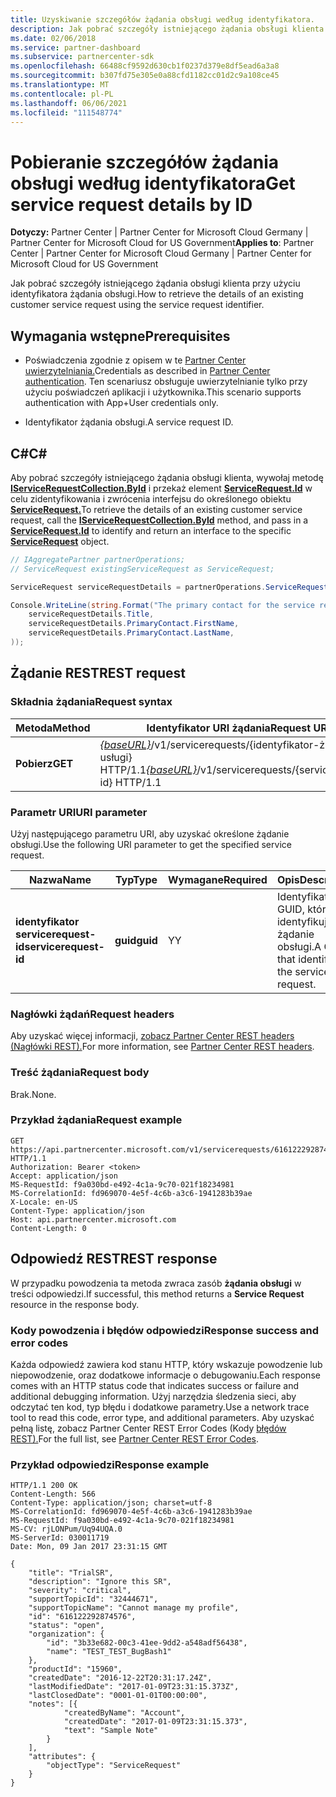 ```yaml
---
title: Uzyskiwanie szczegółów żądania obsługi według identyfikatora.
description: Jak pobrać szczegóły istniejącego żądania obsługi klienta według identyfikatora.
ms.date: 02/06/2018
ms.service: partner-dashboard
ms.subservice: partnercenter-sdk
ms.openlocfilehash: 66488cf9592d630cb1f0237d379e8df5ead6a3a8
ms.sourcegitcommit: b307fd75e305e0a88cfd1182cc01d2c9a108ce45
ms.translationtype: MT
ms.contentlocale: pl-PL
ms.lasthandoff: 06/06/2021
ms.locfileid: "111548774"
---
```

# <a name="get-service-request-details-by-id"></a><span data-ttu-id="52356-103">Pobieranie szczegółów żądania obsługi według identyfikatora</span><span class="sxs-lookup"><span data-stu-id="52356-103">Get service request details by ID</span></span>

<span data-ttu-id="52356-104">**Dotyczy:** Partner Center | Partner Center for Microsoft Cloud Germany | Partner Center for Microsoft Cloud for US Government</span><span class="sxs-lookup"><span data-stu-id="52356-104">**Applies to**: Partner Center | Partner Center for Microsoft Cloud Germany | Partner Center for Microsoft Cloud for US Government</span></span>

<span data-ttu-id="52356-105">Jak pobrać szczegóły istniejącego żądania obsługi klienta przy użyciu identyfikatora żądania obsługi.</span><span class="sxs-lookup"><span data-stu-id="52356-105">How to retrieve the details of an existing customer service request using the service request identifier.</span></span>

## <a name="prerequisites"></a><span data-ttu-id="52356-106">Wymagania wstępne</span><span class="sxs-lookup"><span data-stu-id="52356-106">Prerequisites</span></span>

- <span data-ttu-id="52356-107">Poświadczenia zgodnie z opisem w te [Partner Center uwierzytelniania.](partner-center-authentication.md)</span><span class="sxs-lookup"><span data-stu-id="52356-107">Credentials as described in [Partner Center authentication](partner-center-authentication.md).</span></span> <span data-ttu-id="52356-108">Ten scenariusz obsługuje uwierzytelnianie tylko przy użyciu poświadczeń aplikacji i użytkownika.</span><span class="sxs-lookup"><span data-stu-id="52356-108">This scenario supports authentication with App+User credentials only.</span></span>

- <span data-ttu-id="52356-109">Identyfikator żądania obsługi.</span><span class="sxs-lookup"><span data-stu-id="52356-109">A service request ID.</span></span>

## <a name="c"></a><span data-ttu-id="52356-110">C\#</span><span class="sxs-lookup"><span data-stu-id="52356-110">C\#</span></span>

<span data-ttu-id="52356-111">Aby pobrać szczegóły istniejącego żądania obsługi klienta, wywołaj metodę [**IServiceRequestCollection.ById**](/dotnet/api/microsoft.store.partnercenter.servicerequests.iservicerequestcollection.byid) i przekaż element [**ServiceRequest.Id**](/dotnet/api/microsoft.store.partnercenter.models.servicerequests.servicerequest.id#Microsoft_Store_PartnerCenter_Models_ServiceRequests_ServiceRequest_Id) w celu zidentyfikowania i zwrócenia interfejsu do określonego obiektu [**ServiceRequest.**](/dotnet/api/microsoft.store.partnercenter.models.servicerequests.servicerequest)</span><span class="sxs-lookup"><span data-stu-id="52356-111">To retrieve the details of an existing customer service request, call the [**IServiceRequestCollection.ById**](/dotnet/api/microsoft.store.partnercenter.servicerequests.iservicerequestcollection.byid) method, and pass in a [**ServiceRequest.Id**](/dotnet/api/microsoft.store.partnercenter.models.servicerequests.servicerequest.id#Microsoft_Store_PartnerCenter_Models_ServiceRequests_ServiceRequest_Id) to identify and return an interface to the specific [**ServiceRequest**](/dotnet/api/microsoft.store.partnercenter.models.servicerequests.servicerequest) object.</span></span>

``` csharp
// IAggregatePartner partnerOperations;
// ServiceRequest existingServiceRequest as ServiceRequest;

ServiceRequest serviceRequestDetails = partnerOperations.ServiceRequests.ById(existingServiceRequest.Id).Get();

Console.WriteLine(string.Format("The primary contact for the service request {0} is {1} {2}.",
    serviceRequestDetails.Title,
    serviceRequestDetails.PrimaryContact.FirstName,
    serviceRequestDetails.PrimaryContact.LastName,
));
```

## <a name="rest-request"></a><span data-ttu-id="52356-112">Żądanie REST</span><span class="sxs-lookup"><span data-stu-id="52356-112">REST request</span></span>

### <a name="request-syntax"></a><span data-ttu-id="52356-113">Składnia żądania</span><span class="sxs-lookup"><span data-stu-id="52356-113">Request syntax</span></span>

| <span data-ttu-id="52356-114">Metoda</span><span class="sxs-lookup"><span data-stu-id="52356-114">Method</span></span>    | <span data-ttu-id="52356-115">Identyfikator URI żądania</span><span class="sxs-lookup"><span data-stu-id="52356-115">Request URI</span></span>                                                                                 |
|-----------|---------------------------------------------------------------------------------------------|
| <span data-ttu-id="52356-116">**Pobierz**</span><span class="sxs-lookup"><span data-stu-id="52356-116">**GET**</span></span> | <span data-ttu-id="52356-117">[*{baseURL}*](partner-center-rest-urls.md)/v1/servicerequests/{identyfikator-żądania-usługi} HTTP/1.1</span><span class="sxs-lookup"><span data-stu-id="52356-117">[*{baseURL}*](partner-center-rest-urls.md)/v1/servicerequests/{servicerequest-id} HTTP/1.1</span></span>  |

### <a name="uri-parameter"></a><span data-ttu-id="52356-118">Parametr URI</span><span class="sxs-lookup"><span data-stu-id="52356-118">URI parameter</span></span>

<span data-ttu-id="52356-119">Użyj następującego parametru URI, aby uzyskać określone żądanie obsługi.</span><span class="sxs-lookup"><span data-stu-id="52356-119">Use the following URI parameter to get the specified service request.</span></span>

| <span data-ttu-id="52356-120">Nazwa</span><span class="sxs-lookup"><span data-stu-id="52356-120">Name</span></span>                  | <span data-ttu-id="52356-121">Typ</span><span class="sxs-lookup"><span data-stu-id="52356-121">Type</span></span>     | <span data-ttu-id="52356-122">Wymagane</span><span class="sxs-lookup"><span data-stu-id="52356-122">Required</span></span> | <span data-ttu-id="52356-123">Opis</span><span class="sxs-lookup"><span data-stu-id="52356-123">Description</span></span>                                 |
|-----------------------|----------|----------|---------------------------------------------|
| <span data-ttu-id="52356-124">**identyfikator servicerequest-id**</span><span class="sxs-lookup"><span data-stu-id="52356-124">**servicerequest-id**</span></span> | <span data-ttu-id="52356-125">**guid**</span><span class="sxs-lookup"><span data-stu-id="52356-125">**guid**</span></span> | <span data-ttu-id="52356-126">Y</span><span class="sxs-lookup"><span data-stu-id="52356-126">Y</span></span>        | <span data-ttu-id="52356-127">Identyfikator GUID, który identyfikuje żądanie obsługi.</span><span class="sxs-lookup"><span data-stu-id="52356-127">A GUID that identifies the service request.</span></span> |

### <a name="request-headers"></a><span data-ttu-id="52356-128">Nagłówki żądań</span><span class="sxs-lookup"><span data-stu-id="52356-128">Request headers</span></span>

<span data-ttu-id="52356-129">Aby uzyskać więcej informacji, [zobacz Partner Center REST headers (Nagłówki REST).](headers.md)</span><span class="sxs-lookup"><span data-stu-id="52356-129">For more information, see [Partner Center REST headers](headers.md).</span></span>

### <a name="request-body"></a><span data-ttu-id="52356-130">Treść żądania</span><span class="sxs-lookup"><span data-stu-id="52356-130">Request body</span></span>

<span data-ttu-id="52356-131">Brak.</span><span class="sxs-lookup"><span data-stu-id="52356-131">None.</span></span>

### <a name="request-example"></a><span data-ttu-id="52356-132">Przykład żądania</span><span class="sxs-lookup"><span data-stu-id="52356-132">Request example</span></span>

```http
GET https://api.partnercenter.microsoft.com/v1/servicerequests/616122292874576 HTTP/1.1
Authorization: Bearer <token>
Accept: application/json
MS-RequestId: f9a030bd-e492-4c1a-9c70-021f18234981
MS-CorrelationId: fd969070-4e5f-4c6b-a3c6-1941283b39ae
X-Locale: en-US
Content-Type: application/json
Host: api.partnercenter.microsoft.com
Content-Length: 0
```

## <a name="rest-response"></a><span data-ttu-id="52356-133">Odpowiedź REST</span><span class="sxs-lookup"><span data-stu-id="52356-133">REST response</span></span>

<span data-ttu-id="52356-134">W przypadku powodzenia ta metoda zwraca zasób **żądania obsługi** w treści odpowiedzi.</span><span class="sxs-lookup"><span data-stu-id="52356-134">If successful, this method returns a **Service Request** resource in the response body.</span></span>

### <a name="response-success-and-error-codes"></a><span data-ttu-id="52356-135">Kody powodzenia i błędów odpowiedzi</span><span class="sxs-lookup"><span data-stu-id="52356-135">Response success and error codes</span></span>

<span data-ttu-id="52356-136">Każda odpowiedź zawiera kod stanu HTTP, który wskazuje powodzenie lub niepowodzenie, oraz dodatkowe informacje o debugowaniu.</span><span class="sxs-lookup"><span data-stu-id="52356-136">Each response comes with an HTTP status code that indicates success or failure and additional debugging information.</span></span> <span data-ttu-id="52356-137">Użyj narzędzia śledzenia sieci, aby odczytać ten kod, typ błędu i dodatkowe parametry.</span><span class="sxs-lookup"><span data-stu-id="52356-137">Use a network trace tool to read this code, error type, and additional parameters.</span></span> <span data-ttu-id="52356-138">Aby uzyskać pełną listę, zobacz Partner Center REST Error Codes (Kody [błędów REST).](error-codes.md)</span><span class="sxs-lookup"><span data-stu-id="52356-138">For the full list, see [Partner Center REST Error Codes](error-codes.md).</span></span>

### <a name="response-example"></a><span data-ttu-id="52356-139">Przykład odpowiedzi</span><span class="sxs-lookup"><span data-stu-id="52356-139">Response example</span></span>

```http
HTTP/1.1 200 OK
Content-Length: 566
Content-Type: application/json; charset=utf-8
MS-CorrelationId: fd969070-4e5f-4c6b-a3c6-1941283b39ae
MS-RequestId: f9a030bd-e492-4c1a-9c70-021f18234981
MS-CV: rjLONPum/Uq94UQA.0
MS-ServerId: 030011719
Date: Mon, 09 Jan 2017 23:31:15 GMT

{
    "title": "TrialSR",
    "description": "Ignore this SR",
    "severity": "critical",
    "supportTopicId": "32444671",
    "supportTopicName": "Cannot manage my profile",
    "id": "616122292874576",
    "status": "open",
    "organization": {
        "id": "3b33e682-00c3-41ee-9dd2-a548adf56438",
        "name": "TEST_TEST_BugBash1"
    },
    "productId": "15960",
    "createdDate": "2016-12-22T20:31:17.24Z",
    "lastModifiedDate": "2017-01-09T23:31:15.373Z",
    "lastClosedDate": "0001-01-01T00:00:00",
    "notes": [{
            "createdByName": "Account",
            "createdDate": "2017-01-09T23:31:15.373",
            "text": "Sample Note"
        }
    ],
    "attributes": {
        "objectType": "ServiceRequest"
    }
}
```
